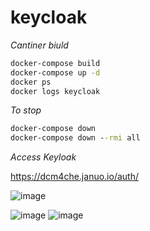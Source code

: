 # keycloak

_Cantiner biuld_
```cmd
docker-compose build
docker-compose up -d
docker ps 
docker logs keycloak
```
_To stop_ 
```cmd
docker-compose down
docker-compose down --rmi all
```

_Access Keyloak_

https://dcm4che.januo.io/auth/

![image](https://github.com/rio-ke/keycloak/assets/88568938/598e69d3-7ba6-4884-b0ed-9134acfbac4d)

![image](https://github.com/rio-ke/keycloak/assets/88568938/9cadb856-10a4-4127-9d84-2eabd4694fdf)
![image](https://github.com/rio-ke/keycloak/assets/88568938/8b8ca6a2-02a1-4876-8bbb-2bda57357f3d)
